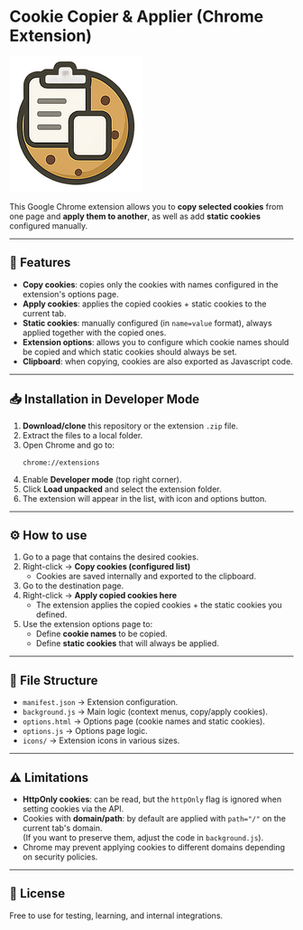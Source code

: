 # Cookie Copier & Applier (Chrome Extension)

![](/icons/icon16.png)

This Google Chrome extension allows you to **copy selected cookies** from one page and **apply them to another**, as well as add **static cookies** configured manually.

---

## 🚀 Features

- **Copy cookies**: copies only the cookies with names configured in the extension's options page.
- **Apply cookies**: applies the copied cookies + static cookies to the current tab.
- **Static cookies**: manually configured (in `name=value` format), always applied together with the copied ones.
- **Extension options**: allows you to configure which cookie names should be copied and which static cookies should always be set.
- **Clipboard**: when copying, cookies are also exported as Javascript code.

---

## 📥 Installation in Developer Mode

1. **Download/clone** this repository or the extension `.zip` file.
2. Extract the files to a local folder.
3. Open Chrome and go to:
   ```
   chrome://extensions
   ```
4. Enable **Developer mode** (top right corner).
5. Click **Load unpacked** and select the extension folder.
6. The extension will appear in the list, with icon and options button.

---

## ⚙️ How to use

1. Go to a page that contains the desired cookies.
2. Right-click → **Copy cookies (configured list)**  
   - Cookies are saved internally and exported to the clipboard.
3. Go to the destination page.
4. Right-click → **Apply copied cookies here**  
   - The extension applies the copied cookies + the static cookies you defined.
5. Use the extension options page to:
   - Define **cookie names** to be copied.
   - Define **static cookies** that will always be applied.

---

## 📂 File Structure

- `manifest.json` → Extension configuration.
- `background.js` → Main logic (context menus, copy/apply cookies).
- `options.html` → Options page (cookie names and static cookies).
- `options.js` → Options page logic.
- `icons/` → Extension icons in various sizes.

---

## ⚠️ Limitations

- **HttpOnly cookies**: can be read, but the `httpOnly` flag is ignored when setting cookies via the API.
- Cookies with **domain/path**: by default are applied with `path="/"` on the current tab's domain.  
  (If you want to preserve them, adjust the code in `background.js`).
- Chrome may prevent applying cookies to different domains depending on security policies.

---

## 📝 License

Free to use for testing, learning, and internal integrations.
